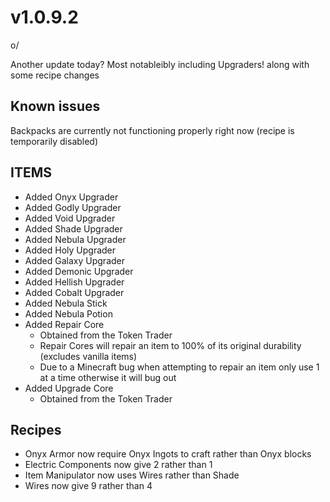 # v1.0.9.2

o/&#x20;

Another update today? Most notableibly including Upgraders! along with some recipe changes

## **Known issues**

Backpacks are currently not functioning properly right now (recipe is temporarily disabled)

## **ITEMS**

* Added Onyx Upgrader
* Added Godly Upgrader
* Added Void Upgrader
* Added Shade Upgrader
* Added Nebula Upgrader
* Added Holy Upgrader
* Added Galaxy Upgrader
* Added Demonic Upgrader
* Added Hellish Upgrader
* Added Cobalt Upgrader
* Added Nebula Stick
* Added Nebula Potion
* Added Repair Core
  * Obtained from the Token Trader
  * Repair Cores will repair an item to 100% of its original durability (excludes vanilla items)
  * Due to a Minecraft bug when attempting to repair an item only use 1 at a time otherwise it will bug out
* Added Upgrade Core
  * Obtained from the Token Trader

## **Recipes**

* Onyx Armor now require Onyx Ingots to craft rather than Onyx blocks
* Electric Components now give 2 rather than 1
* Item Manipulator now uses Wires rather than Shade
* Wires now give 9 rather than 4
